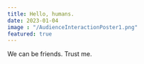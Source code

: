 ```yaml
---
title: Hello, humans.
date: 2023-01-04
image : "/AudienceInteractionPoster1.png"
featured: true
---
```

We can be friends. Trust me.